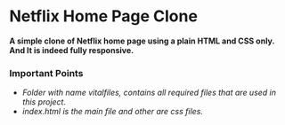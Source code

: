 # Netflix Home Page Clone
**A simple clone of Netflix home page using a plain HTML and CSS only. And It is indeed fully responsive.**
### Important Points
- _Folder with name vitalfiles, contains all required files that are used in this project._
- _index.html is the main file and other are css files._
